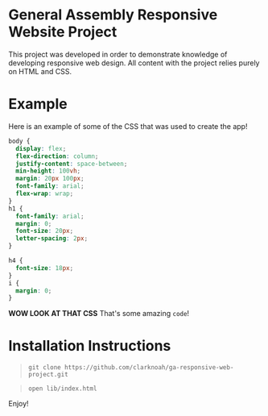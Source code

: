 # General Assembly Responsive Website Project
This project was developed in order to demonstrate knowledge of developing responsive web design. All content with the project relies purely on HTML and CSS.


# Example

Here is an example of some of the CSS that was used to create the app!

```CSS
body {
  display: flex;
  flex-direction: column;
  justify-content: space-between;
  min-height: 100vh;
  margin: 20px 100px;
  font-family: arial;
  flex-wrap: wrap;
}
h1 {
  font-family: arial;
  margin: 0;
  font-size: 20px;
  letter-spacing: 2px;
}

h4 {
  font-size: 18px;
}
i {
  margin: 0;
}
```

**WOW LOOK AT THAT CSS** That's some amazing `code`!

# Installation Instructions

> `git clone https://github.com/clarknoah/ga-responsive-web-project.git`

> `open lib/index.html`

Enjoy!

#
